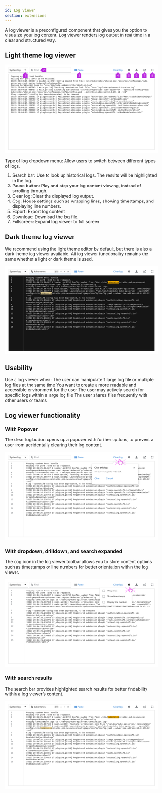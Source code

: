 ```yaml
---
id: Log viewer
section: extensions
---
```


A log viewer is a preconfigured component that gives you the option to visualize your log content. Log viewer renders log output in real time in a clear and structured way.

## Light theme log viewer

<img src="./img/logviewer.png" alt="Log Viewer"/>

Type of log dropdown menu: Allow users to switch between different types of logs.
1. Search bar: Use to look up historical logs. The results will be highlighted in the log.
2. Pause button: Play and stop your log content viewing, instead of scrolling through.
3. Clear log: Clear the displayed log output.
4. Cog: House settings such as wrapping lines, showing timestamps, and displaying line numbers.
5. Export: Export log content.
6. Download: Download the log file.
7. Fullscreen: Expand log viewer to full screen

## Dark theme log viewer
We recommend using the light theme editor by default, but there is also a dark theme log viewer
available. All log viewer functionality remains the same whether a light or dark theme is used.

<img src="./img/logviewerdark.png" alt="Dark theme log viewer"/>

## Usability
Use a log viewer when:
The user can manipulate 1 large log file or multiple log files at the same time
You want to create a more readable and accessible environment for the user
The user may actively search for specific logs within a large log file
The user shares files frequently with other users or teams

## Log viewer functionality

### With Popover
The clear log button opens up a popover with further options, to prevent a user from accidentally clearing their log content.

<img src="./img/logviewerclear.png" alt="Clear this log popover open on a Log viewer"/>

### With dropdown, drilldown, and search expanded
The cog icon in the log viewer toolbar allows you to store content options such as timestamps or line numbers for better orientation within the log viewer.

<img src="./img/logviewercog.png" alt="Cog options open on a Log viewer"/>

### With search results
The search bar provides highlighted search results for better findability within a log viewer’s content.

<img src="./img/logviewersearch.png" alt="Log Viewer with highlighted search results"/>
